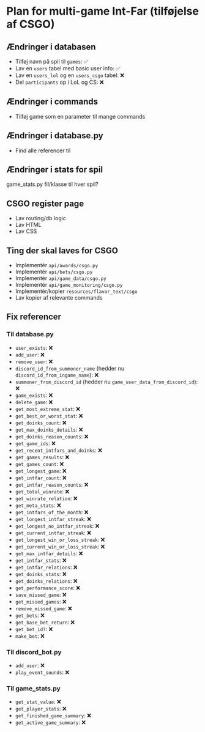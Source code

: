 # Plan for multi-game Int-Far (tilføjelse af CSGO)

## Ændringer i databasen
- Tilføj navn på spil til `games`: ✅
- Lav en `users` tabel med basic user info: ✅
- Lav en `users_lol` og en `users_csgo` tabel: ❌
- Del `participants` op i LoL og CS: ❌

## Ændringer i commands
- Tilføj game som en parameter til mange commands

## Ændringer i database.py
- Find alle referencer til 

## Ændringer i stats for spil
game_stats.py fil/klasse til hver spil?

## CSGO register page
- Lav routing/db logic
- Lav HTML
- Lav CSS

## Ting der skal laves for CSGO
- Implementér `api/awards/csgo.py`
- Implementér `api/bets/csgo.py`
- Implementér `api/game_data/csgo.py`
- Implementér `api/game_monitoring/csgo.py`
- Implementér/kopier `resources/flavor_text/csgo`
- Lav kopier af relevante commands

## Fix referencer
### Til database.py
- `user_exists`: ❌
- `add_user`: ❌
- `remove_user`: ❌
- `discord_id_from_summoner_name` (hedder nu `discord_id_from_ingame_name`): ❌
- `summoner_from_discord_id` (hedder nu `game_user_data_from_discord_id`): ❌
- `game_exists`: ❌
- `delete_game`: ❌
- `get_most_extreme_stat`: ❌
- `get_best_or_worst_stat`: ❌
- `get_doinks_count`: ❌
- `get_max_doinks_details`: ❌
- `get_doinks_reason_counts`: ❌
- `get_game_ids`: ❌
- `get_recent_intfars_and_doinks`: ❌
- `get_games_results`: ❌
- `get_games_count`: ❌
- `get_longest_game`: ❌
- `get_intfar_count`: ❌
- `get_intfar_reason_counts`: ❌
- `get_total_winrate`: ❌
- `get_winrate_relation`: ❌
- `get_meta_stats`: ❌
- `get_intfars_of_the_month`: ❌
- `get_longest_intfar_streak`: ❌
- `get_longest_no_intfar_streak`: ❌
- `get_current_intfar_streak`: ❌
- `get_longest_win_or_loss_streak`: ❌
- `get_current_win_or_loss_streak`: ❌
- `get_max_intfar_details`: ❌
- `get_intfar_stats`: ❌
- `get_intfar_relations`: ❌
- `get_doinks_stats`: ❌
- `get_doinks_relations`: ❌
- `get_performance_score`: ❌
- `save_missed_game`: ❌
- `get_missed_games`: ❌
- `remove_missed_game`: ❌
- `get_bets`: ❌
- `get_base_bet_return`: ❌
- `get_bet_id?`: ❌
- `make_bet`: ❌

### Til discord_bot.py
- `add_user`: ❌
- `play_event_sounds`: ❌

### Til game_stats.py
- `get_stat_value`: ❌
- `get_player_stats`: ❌
- `get_finished_game_summary`: ❌
- `get_active_game_summary`: ❌
